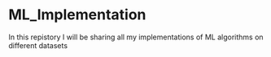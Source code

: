 # ML_Implementation
In this repistory I will be sharing all my implementations of ML algorithms on different datasets 
